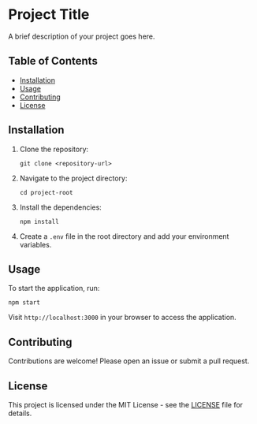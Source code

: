 # Project Title

A brief description of your project goes here.

## Table of Contents

- [Installation](#installation)
- [Usage](#usage)
- [Contributing](#contributing)
- [License](#license)

## Installation

1. Clone the repository:
   ```
   git clone <repository-url>
   ```
2. Navigate to the project directory:
   ```
   cd project-root
   ```
3. Install the dependencies:
   ```
   npm install
   ```
4. Create a `.env` file in the root directory and add your environment variables.

## Usage

To start the application, run:
```
npm start
```
Visit `http://localhost:3000` in your browser to access the application.

## Contributing

Contributions are welcome! Please open an issue or submit a pull request.

## License

This project is licensed under the MIT License - see the [LICENSE](LICENSE) file for details.